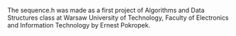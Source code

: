 

The sequence.h was made as a first project of Algorithms and Data Structures class at Warsaw University of Technology, Faculty of Electronics and Information Technology by Ernest Pokropek.
